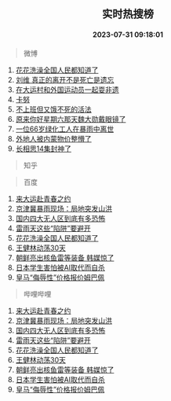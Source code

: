 <div align="center"><h2>实时热搜榜</h2><h4>2023-07-31 09:18:01</h4></div>

> 微博  

1. [花花洗澡全国人民都知道了](https://s.weibo.com/weibo?q=%23%E8%8A%B1%E8%8A%B1%E6%B4%97%E6%BE%A1%E5%85%A8%E5%9B%BD%E4%BA%BA%E6%B0%91%E9%83%BD%E7%9F%A5%E9%81%93%E4%BA%86%23&t=31&band_rank=1&Refer=top)<br />
2. [刘维 真正的离开不是死亡是遗忘](https://s.weibo.com/weibo?q=%E5%88%98%E7%BB%B4%20%E7%9C%9F%E6%AD%A3%E7%9A%84%E7%A6%BB%E5%BC%80%E4%B8%8D%E6%98%AF%E6%AD%BB%E4%BA%A1%E6%98%AF%E9%81%97%E5%BF%98&t=31&band_rank=2&Refer=top)<br />
3. [在大运村和外国运动员一起耍非遗](https://s.weibo.com/weibo?q=%23%E5%9C%A8%E5%A4%A7%E8%BF%90%E6%9D%91%E5%92%8C%E5%A4%96%E5%9B%BD%E8%BF%90%E5%8A%A8%E5%91%98%E4%B8%80%E8%B5%B7%E8%80%8D%E9%9D%9E%E9%81%97%23&t=31&band_rank=3&Refer=top)<br />
4. [卡努](https://s.weibo.com/weibo?q=%E5%8D%A1%E5%8A%AA&t=31&band_rank=4&Refer=top)<br />
5. [不上班但又饿不死的活法](https://s.weibo.com/weibo?q=%23%E4%B8%8D%E4%B8%8A%E7%8F%AD%E4%BD%86%E5%8F%88%E9%A5%BF%E4%B8%8D%E6%AD%BB%E7%9A%84%E6%B4%BB%E6%B3%95%23&t=31&band_rank=5&Refer=top)<br />
6. [原来你好星期六那天魏大勋戴眼镜了](https://s.weibo.com/weibo?q=%E5%8E%9F%E6%9D%A5%E4%BD%A0%E5%A5%BD%E6%98%9F%E6%9C%9F%E5%85%AD%E9%82%A3%E5%A4%A9%E9%AD%8F%E5%A4%A7%E5%8B%8B%E6%88%B4%E7%9C%BC%E9%95%9C%E4%BA%86&t=31&band_rank=6&Refer=top)<br />
7. [一位66岁绿化工人在暴雨中离世](https://s.weibo.com/weibo?q=%23%E4%B8%80%E4%BD%8D66%E5%B2%81%E7%BB%BF%E5%8C%96%E5%B7%A5%E4%BA%BA%E5%9C%A8%E6%9A%B4%E9%9B%A8%E4%B8%AD%E7%A6%BB%E4%B8%96%23&t=31&band_rank=7&Refer=top)<br />
8. [外地人被内蒙物价整懵了](https://s.weibo.com/weibo?q=%23%E5%A4%96%E5%9C%B0%E4%BA%BA%E8%A2%AB%E5%86%85%E8%92%99%E7%89%A9%E4%BB%B7%E6%95%B4%E6%87%B5%E4%BA%86%23&t=31&band_rank=8&Refer=top)<br />
9. [长相思14集封神了](https://s.weibo.com/weibo?q=%23%E9%95%BF%E7%9B%B8%E6%80%9D14%E9%9B%86%E5%B0%81%E7%A5%9E%E4%BA%86%23&t=31&band_rank=9&Refer=top)<br />

> 知乎  


> 百度  

1. [来大运赴青春之约](https://www.baidu.com/s?wd=%E6%9D%A5%E5%A4%A7%E8%BF%90%E8%B5%B4%E9%9D%92%E6%98%A5%E4%B9%8B%E7%BA%A6&sa=fyb_news&rsv_dl=fyb_news)<br />
2. [京津冀暴雨现场：局地突发山洪](https://www.baidu.com/s?wd=%E4%BA%AC%E6%B4%A5%E5%86%80%E6%9A%B4%E9%9B%A8%E7%8E%B0%E5%9C%BA%EF%BC%9A%E5%B1%80%E5%9C%B0%E7%AA%81%E5%8F%91%E5%B1%B1%E6%B4%AA&sa=fyb_news&rsv_dl=fyb_news)<br />
3. [国内四大无人区到底有多恐怖](https://www.baidu.com/s?wd=%E5%9B%BD%E5%86%85%E5%9B%9B%E5%A4%A7%E6%97%A0%E4%BA%BA%E5%8C%BA%E5%88%B0%E5%BA%95%E6%9C%89%E5%A4%9A%E6%81%90%E6%80%96&sa=fyb_news&rsv_dl=fyb_news)<br />
4. [雷雨天这些“陷阱”要避开](https://www.baidu.com/s?wd=%E9%9B%B7%E9%9B%A8%E5%A4%A9%E8%BF%99%E4%BA%9B%E2%80%9C%E9%99%B7%E9%98%B1%E2%80%9D%E8%A6%81%E9%81%BF%E5%BC%80&sa=fyb_news&rsv_dl=fyb_news)<br />
5. [花花洗澡全国人民都知道了](https://www.baidu.com/s?wd=%E8%8A%B1%E8%8A%B1%E6%B4%97%E6%BE%A1%E5%85%A8%E5%9B%BD%E4%BA%BA%E6%B0%91%E9%83%BD%E7%9F%A5%E9%81%93%E4%BA%86&sa=fyb_news&rsv_dl=fyb_news)<br />
6. [王健林动荡30天](https://www.baidu.com/s?wd=%E7%8E%8B%E5%81%A5%E6%9E%97%E5%8A%A8%E8%8D%A130%E5%A4%A9&sa=fyb_news&rsv_dl=fyb_news)<br />
7. [朝鲜亮出核鱼雷等装备 韩媒惊了](https://www.baidu.com/s?wd=%E6%9C%9D%E9%B2%9C%E4%BA%AE%E5%87%BA%E6%A0%B8%E9%B1%BC%E9%9B%B7%E7%AD%89%E8%A3%85%E5%A4%87+%E9%9F%A9%E5%AA%92%E6%83%8A%E4%BA%86&sa=fyb_news&rsv_dl=fyb_news)<br />
8. [日本学生害怕被AI取代而自杀](https://www.baidu.com/s?wd=%E6%97%A5%E6%9C%AC%E5%AD%A6%E7%94%9F%E5%AE%B3%E6%80%95%E8%A2%ABAI%E5%8F%96%E4%BB%A3%E8%80%8C%E8%87%AA%E6%9D%80&sa=fyb_news&rsv_dl=fyb_news)<br />
9. [皇马“侮辱性”价格报价姆巴佩](https://www.baidu.com/s?wd=%E7%9A%87%E9%A9%AC%E2%80%9C%E4%BE%AE%E8%BE%B1%E6%80%A7%E2%80%9D%E4%BB%B7%E6%A0%BC%E6%8A%A5%E4%BB%B7%E5%A7%86%E5%B7%B4%E4%BD%A9&sa=fyb_news&rsv_dl=fyb_news)<br />

> 哔哩哔哩  

1. [来大运赴青春之约](https://www.baidu.com/s?wd=%E6%9D%A5%E5%A4%A7%E8%BF%90%E8%B5%B4%E9%9D%92%E6%98%A5%E4%B9%8B%E7%BA%A6&sa=fyb_news&rsv_dl=fyb_news)<br />
2. [京津冀暴雨现场：局地突发山洪](https://www.baidu.com/s?wd=%E4%BA%AC%E6%B4%A5%E5%86%80%E6%9A%B4%E9%9B%A8%E7%8E%B0%E5%9C%BA%EF%BC%9A%E5%B1%80%E5%9C%B0%E7%AA%81%E5%8F%91%E5%B1%B1%E6%B4%AA&sa=fyb_news&rsv_dl=fyb_news)<br />
3. [国内四大无人区到底有多恐怖](https://www.baidu.com/s?wd=%E5%9B%BD%E5%86%85%E5%9B%9B%E5%A4%A7%E6%97%A0%E4%BA%BA%E5%8C%BA%E5%88%B0%E5%BA%95%E6%9C%89%E5%A4%9A%E6%81%90%E6%80%96&sa=fyb_news&rsv_dl=fyb_news)<br />
4. [雷雨天这些“陷阱”要避开](https://www.baidu.com/s?wd=%E9%9B%B7%E9%9B%A8%E5%A4%A9%E8%BF%99%E4%BA%9B%E2%80%9C%E9%99%B7%E9%98%B1%E2%80%9D%E8%A6%81%E9%81%BF%E5%BC%80&sa=fyb_news&rsv_dl=fyb_news)<br />
5. [花花洗澡全国人民都知道了](https://www.baidu.com/s?wd=%E8%8A%B1%E8%8A%B1%E6%B4%97%E6%BE%A1%E5%85%A8%E5%9B%BD%E4%BA%BA%E6%B0%91%E9%83%BD%E7%9F%A5%E9%81%93%E4%BA%86&sa=fyb_news&rsv_dl=fyb_news)<br />
6. [王健林动荡30天](https://www.baidu.com/s?wd=%E7%8E%8B%E5%81%A5%E6%9E%97%E5%8A%A8%E8%8D%A130%E5%A4%A9&sa=fyb_news&rsv_dl=fyb_news)<br />
7. [朝鲜亮出核鱼雷等装备 韩媒惊了](https://www.baidu.com/s?wd=%E6%9C%9D%E9%B2%9C%E4%BA%AE%E5%87%BA%E6%A0%B8%E9%B1%BC%E9%9B%B7%E7%AD%89%E8%A3%85%E5%A4%87+%E9%9F%A9%E5%AA%92%E6%83%8A%E4%BA%86&sa=fyb_news&rsv_dl=fyb_news)<br />
8. [日本学生害怕被AI取代而自杀](https://www.baidu.com/s?wd=%E6%97%A5%E6%9C%AC%E5%AD%A6%E7%94%9F%E5%AE%B3%E6%80%95%E8%A2%ABAI%E5%8F%96%E4%BB%A3%E8%80%8C%E8%87%AA%E6%9D%80&sa=fyb_news&rsv_dl=fyb_news)<br />
9. [皇马“侮辱性”价格报价姆巴佩](https://www.baidu.com/s?wd=%E7%9A%87%E9%A9%AC%E2%80%9C%E4%BE%AE%E8%BE%B1%E6%80%A7%E2%80%9D%E4%BB%B7%E6%A0%BC%E6%8A%A5%E4%BB%B7%E5%A7%86%E5%B7%B4%E4%BD%A9&sa=fyb_news&rsv_dl=fyb_news)<br />
